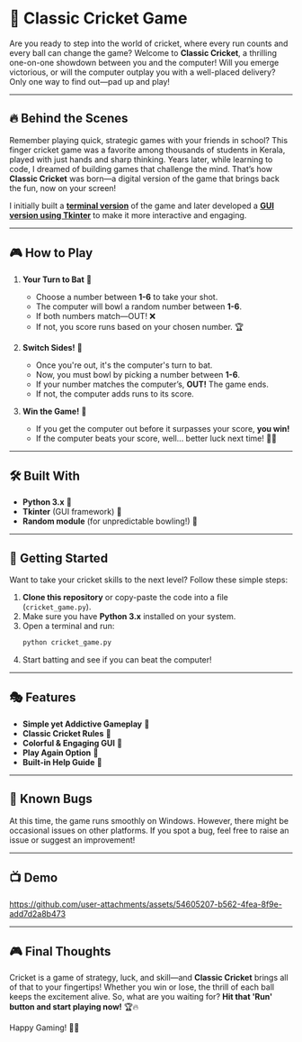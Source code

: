 # 🏏 Classic Cricket Game

Are you ready to step into the world of cricket, where every run counts and every ball can change the game? Welcome to **Classic Cricket**, a thrilling one-on-one showdown between you and the computer! Will you emerge victorious, or will the computer outplay you with a well-placed delivery? Only one way to find out—pad up and play!

---

## 🔥 Behind the Scenes

Remember playing quick, strategic games with your friends in school? This finger cricket game was a favorite among thousands of students in Kerala, played with just hands and sharp thinking. Years later, while learning to code, I dreamed of building games that challenge the mind. That’s how **Classic Cricket** was born—a digital version of the game that brings back the fun, now on your screen!

I initially built a **[terminal version](https://github.com/malik-l0l/Cricket/blob/main/Cricket/cricket.py)** of the game and later developed a **[GUI version using Tkinter](https://github.com/malik-l0l/Cricket/blob/main/Cricket_GUI/cricket_gui.py)** to make it more interactive and engaging.

---

## 🎮 How to Play

1. **Your Turn to Bat** 🏏
   - Choose a number between **1-6** to take your shot.
   - The computer will bowl a random number between **1-6**.
   - If both numbers match—OUT! ❌
   - If not, you score runs based on your chosen number. 🏆

2. **Switch Sides!** 🔄
   - Once you're out, it's the computer's turn to bat.
   - Now, you must bowl by picking a number between **1-6**.
   - If your number matches the computer’s, **OUT!** The game ends.
   - If not, the computer adds runs to its score.

3. **Win the Game!** 🎉
   - If you get the computer out before it surpasses your score, **you win!**
   - If the computer beats your score, well... better luck next time! 🤷‍♂️

---

## 🛠️ Built With

- **Python 3.x** 🐍
- **Tkinter** (GUI framework) 🎨
- **Random module** (for unpredictable bowling!) 🎲

---

## 🚀 Getting Started

Want to take your cricket skills to the next level? Follow these simple steps:

1. **Clone this repository** or copy-paste the code into a file (`cricket_game.py`).
2. Make sure you have **Python 3.x** installed on your system.
3. Open a terminal and run:
   ```bash
   python cricket_game.py
   ```
4. Start batting and see if you can beat the computer!

---

## 🎭 Features

- **Simple yet Addictive Gameplay** 🎲
- **Classic Cricket Rules** 🏏
- **Colorful & Engaging GUI** 🌈
- **Play Again Option** 🔄
- **Built-in Help Guide** 📝

---

## 🐛 Known Bugs

At this time, the game runs smoothly on Windows. However, there might be occasional issues on other platforms. If you spot a bug, feel free to raise an issue or suggest an improvement!

---


## 📺 Demo



https://github.com/user-attachments/assets/54605207-b562-4fea-8f9e-add7d2a8b473



---

## 🎮 Final Thoughts

Cricket is a game of strategy, luck, and skill—and **Classic Cricket** brings all of that to your fingertips! Whether you win or lose, the thrill of each ball keeps the excitement alive. So, what are you waiting for? **Hit that 'Run' button and start playing now!** 🏆🔥

Happy Gaming! 🏏😃
